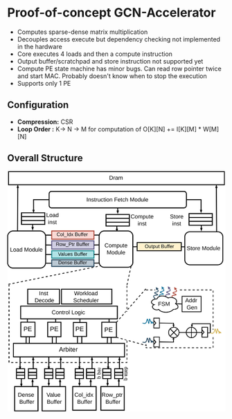 # Proof-of-concept GCN-Accelerator
- Computes sparse-dense matrix multiplication
- Decouples access execute but dependency checking not implemented in the hardware
- Core executes 4 loads and then a compute instruction
- Output buffer/scratchpad and store instruction not supported yet
- Compute PE state machine has minor bugs. Can read row pointer twice and start MAC. Probably doesn't know when to stop the execution
- Supports only 1 PE

## Configuration
- **Compression:** CSR
- **Loop Order :** K-> N -> M for computation of O[K][N] += I[K][M] * W[M][N]

## Overall Structure
![alt text](https://github.com/GandhamSanjay/GCN-Accelerator/blob/poc/POCGCN.jpg)
